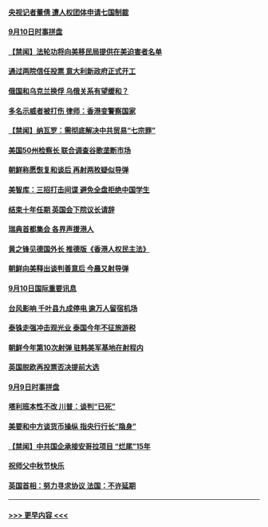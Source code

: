 #### [央视记者董倩 遭人权团体申请七国制裁](../pages/prog202/a102662164.md?t=09110022) 
#### [9月10日时事拼盘](../pages/prog202/a102662184.md?t=09110022) 
#### [【禁闻】法轮功将向美移民局提供在美迫害者名单](../pages/prog202/a102662166.md?t=09110022) 
#### [通过两院信任投票 意大利新政府正式开工](../pages/prog202/a102662159.md?t=09110022) 
#### [俄国和乌克兰换俘 乌俄关系有望缓和？](../pages/prog202/a102662136.md?t=09110022) 
#### [多名示威者被打伤 律师：香港变警察国家](../pages/prog202/a102662094.md?t=09110022) 
#### [【禁闻】纳瓦罗：需彻底解决中共贸易“七宗罪”](../pages/prog202/a102662090.md?t=09110022) 
#### [美国50州检察长 联合调查谷歌垄断市场](../pages/prog202/a102661963.md?t=09110022) 
#### [朝鲜称愿恢复和谈后 再射两枚疑似导弹](../pages/prog202/a102661930.md?t=09110022) 
#### [美智库：三招打击间谍 避免全盘拒绝中国学生](../pages/prog202/a102661754.md?t=09110022) 
#### [结束十年任期 英国会下院议长请辞](../pages/prog202/a102661692.md?t=09110022) 
#### [瑞典首都集会 各界声援港人](../pages/prog202/a102661722.md?t=09110022) 
#### [黄之锋见德国外长 推德版《香港人权民主法》](../pages/prog202/a102661715.md?t=09110022) 
#### [朝鲜向美释出谈判善意后 今晨又射导弹](../pages/prog202/a102661700.md?t=09110022) 
#### [9月10日国际重要讯息](../pages/prog202/a102661697.md?t=09110022) 
#### [台风影响 千叶县九成停电 逾万人留宿机场](../pages/prog202/a102661669.md?t=09110022) 
#### [泰铢走强冲击观光业 泰国今年不征旅游税](../pages/prog202/a102661659.md?t=09110022) 
#### [朝鲜今年第10次射弹 驻韩美军基地在射程内](../pages/prog202/a102661526.md?t=09110022) 
#### [英国脱欧再投票否决提前大选](../pages/prog202/a102661403.md?t=09110022) 
#### [9月9日时事拼盘](../pages/prog202/a102661357.md?t=09110022) 
#### [塔利班本性不改 川普：谈判“已死”](../pages/prog202/a102661318.md?t=09110022) 
#### [美要和中方谈货币操纵 指央行行长“隐身”](../pages/prog202/a102661297.md?t=09110022) 
#### [【禁闻】中共国企承接安哥拉项目 “烂尾”15年](../pages/prog202/a102661293.md?t=09110022) 
#### [祝师父中秋节快乐](../pages/prog202/a102661228.md?t=09110022) 
#### [英国首相：努力寻求协议  法国：不许延期](../pages/prog202/a102661177.md?t=09110022) 

----
#### [ >>> 更早内容 <<< ](../indexes/prog202-earlier.md)
